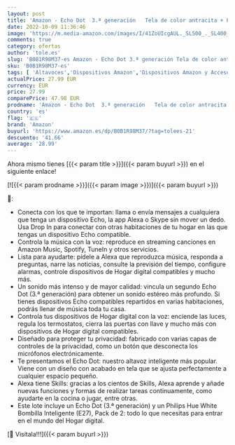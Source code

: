 ```yaml
---
layout: post
title: 'Amazon - Echo Dot  3.ª generación   Tela de color antracita + Philips Hue White Bombilla Inteligente  E27   Pack de 2  compatible con Alexa - Kit de inicio de Hogar digital'
date: 2022-10-09 11:36:46
image: 'https://m.media-amazon.com/images/I/41ZoUIcgAUL._SL500_._SL400_.jpg'
comments: true
category: ofertas
author: 'tole.es'
slug: 'B0B1R98M37-es Amazon - Echo Dot 3.ª generación Tela de color antracita +...'
sku: 'B0B1R98M37-es'
tags: [ 'Altavoces','Dispositivos Amazon','Dispositivos Amazon y Accesorios','Electrónica','Equipos de audio y Hi-Fi','Paquetes de dispositivos','alexa','amazon','hue','philips','🇪🇸', ]
actualPrice: 27.99 EUR
currency: EUR
price: 27.99
comparePrice: 47.98 EUR
prodname: 'Amazon - Echo Dot  3.ª generación   Tela de color antracita + Philips Hue White Bombilla Inteligente  E27   Pack de 2  compatible con Alexa - Kit de inicio de Hogar digital'
country: 'es'
flag: '🇪🇸'
brand: 'Amazon'
buyurl: 'https://www.amazon.es/dp/B0B1R98M37/?tag=tolees-21'
descuento: '41.66'
average: '28.99'
---
```


Ahora mismo tienes [{{< param title >}}]({{< param buyurl >}}) en el siguiente enlace!

[![{{< param prodname >}}]({{< param image >}})]({{< param buyurl >}})

🔎:

- Conecta con los que te importan: llama o envía mensajes a cualquiera que tenga un dispositivo Echo, la app Alexa o Skype sin mover un dedo. Usa Drop In para conectar con otras habitaciones de tu hogar en las que tengas un dispositivo Echo compatible.
- Controla la música con la voz: reproduce en streaming canciones en Amazon Music, Spotify, TuneIn y otros servicios.
- Lista para ayudarte: pídele a Alexa que reproduzca música, responda a preguntas, narre las noticias, consulte la previsión del tiempo, configure alarmas, controle dispositivos de Hogar digital compatibles y mucho más.
- Un sonido más intenso y de mayor calidad: vincula un segundo Echo Dot (3.ª generación) para obtener un sonido estéreo más profundo. Si tienes dispositivos Echo compatibles repartidos en varias habitaciones, podrás llenar de música toda tu casa.
- Controla tus dispositivos de Hogar digital con la voz: enciende las luces, regula los termostatos, cierra las puertas con llave y mucho más con dispositivos de Hogar digital compatibles.
- Diseñado para proteger tu privacidad: fabricado con varias capas de controles de la privacidad, como un botón que desconecta los micrófonos electrónicamente.
- Te presentamos el Echo Dot: nuestro altavoz inteligente más popular. Viene con un diseño con acabado en tela que se ajusta perfectamente a cualquier espacio pequeño.
- Alexa tiene Skills: gracias a los cientos de Skills, Alexa aprende y añade nuevas funciones y formas de realizar tareas continuamente, como ayudarte en la cocina o jugar, entre otras.
- Este lote incluye un Echo Dot (3.ª generación) y un Philips Hue White Bombilla Inteligente (E27), Pack de 2: todo lo que necesitas para entrar en el mundo del Hogar digital.

[🛒 Visítala!!!]({{< param buyurl >}})
